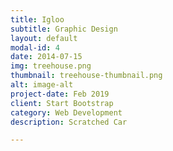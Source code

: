 ```yaml
---
title: Igloo
subtitle: Graphic Design
layout: default
modal-id: 4
date: 2014-07-15
img: treehouse.png
thumbnail: treehouse-thumbnail.png
alt: image-alt
project-date: Feb 2019
client: Start Bootstrap
category: Web Development
description: Scratched Car

---
```

